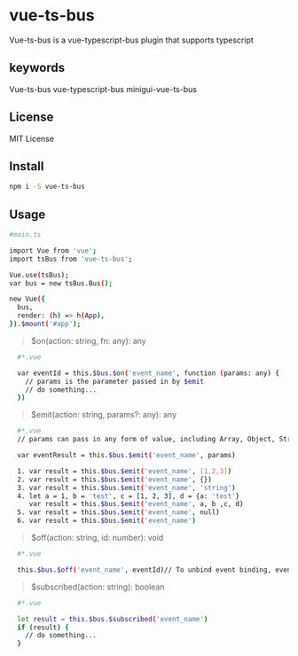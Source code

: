 # vue-ts-bus

Vue-ts-bus is a vue-typescript-bus plugin that supports typescript

## keywords

Vue-ts-bus vue-typescript-bus minigui-vue-ts-bus

## License

MIT License

## Install

```bash
npm i -S vue-ts-bus
```

## Usage

```bash
#main.ts

import Vue from 'vue';
import tsBus from 'vue-ts-bus';

Vue.use(tsBus);
var bus = new tsBus.Bus();

new Vue({
  bus,
  render: (h) => h(App),
}).$mount('#app');

```

> $on(action: string, fn: any): any

```bash
  #*.vue

  var eventId = this.$bus.$on('event_name', function (params: any) {
    // params is the parameter passed in by $emit
    // do something...
  })

```

> $emit(action: string, params?: any): any
```bash
  #*.vue
  // params can pass in any form of value, including Array, Object, String, Number, null, undefined or even array expansion items.or example,

  var eventResult = this.$bus.$emit('event_name', params)

  1. var result = this.$bus.$emit('event_name', [1,2,3])
  2. var result = this.$bus.$emit('event_name', {})
  3. var result = this.$bus.$emit('event_name', 'string')
  4. let a = 1, b = 'test', c = [1, 2, 3], d = {a: 'test'}
     var result = this.$bus.$emit('event_name', a, b ,c, d)
  5. var result = this.$bus.$emit('event_name', null)
  6. var result = this.$bus.$emit('event_name')

```


> $off(action: string, id: number): void
```bash
  #*.vue

  this.$bus.$off('event_name', eventId)// To unbind event binding, eventId is the return value of this.$bus.$on
```

> $subscribed(action: string): boolean
```bash
  #*.vue

  let result = this.$bus.$subscribed('event_name')
  if (result) {
    // do something...
  }
```
